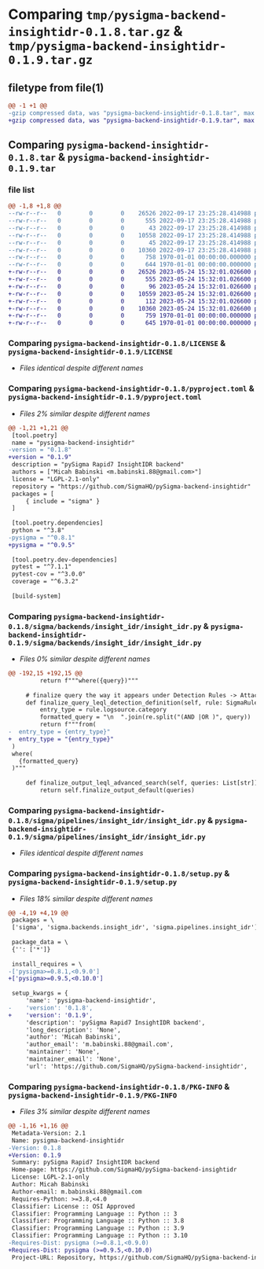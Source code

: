 # Comparing `tmp/pysigma-backend-insightidr-0.1.8.tar.gz` & `tmp/pysigma-backend-insightidr-0.1.9.tar.gz`

## filetype from file(1)

```diff
@@ -1 +1 @@
-gzip compressed data, was "pysigma-backend-insightidr-0.1.8.tar", max compression
+gzip compressed data, was "pysigma-backend-insightidr-0.1.9.tar", max compression
```

## Comparing `pysigma-backend-insightidr-0.1.8.tar` & `pysigma-backend-insightidr-0.1.9.tar`

### file list

```diff
@@ -1,8 +1,8 @@
--rw-r--r--   0        0        0    26526 2022-09-17 23:25:28.414988 pysigma-backend-insightidr-0.1.8/LICENSE
--rw-r--r--   0        0        0      555 2022-09-17 23:25:28.414988 pysigma-backend-insightidr-0.1.8/pyproject.toml
--rw-r--r--   0        0        0       43 2022-09-17 23:25:28.414988 pysigma-backend-insightidr-0.1.8/sigma/backends/insight_idr/__init__.py
--rw-r--r--   0        0        0    10558 2022-09-17 23:25:28.414988 pysigma-backend-insightidr-0.1.8/sigma/backends/insight_idr/insight_idr.py
--rw-r--r--   0        0        0       45 2022-09-17 23:25:28.414988 pysigma-backend-insightidr-0.1.8/sigma/pipelines/insight_idr/__init__.py
--rw-r--r--   0        0        0    10360 2022-09-17 23:25:28.414988 pysigma-backend-insightidr-0.1.8/sigma/pipelines/insight_idr/insight_idr.py
--rw-r--r--   0        0        0      758 1970-01-01 00:00:00.000000 pysigma-backend-insightidr-0.1.8/setup.py
--rw-r--r--   0        0        0      644 1970-01-01 00:00:00.000000 pysigma-backend-insightidr-0.1.8/PKG-INFO
+-rw-r--r--   0        0        0    26526 2023-05-24 15:32:01.026600 pysigma-backend-insightidr-0.1.9/LICENSE
+-rw-r--r--   0        0        0      555 2023-05-24 15:32:01.026600 pysigma-backend-insightidr-0.1.9/pyproject.toml
+-rw-r--r--   0        0        0       96 2023-05-24 15:32:01.026600 pysigma-backend-insightidr-0.1.9/sigma/backends/insight_idr/__init__.py
+-rw-r--r--   0        0        0    10559 2023-05-24 15:32:01.026600 pysigma-backend-insightidr-0.1.9/sigma/backends/insight_idr/insight_idr.py
+-rw-r--r--   0        0        0      112 2023-05-24 15:32:01.026600 pysigma-backend-insightidr-0.1.9/sigma/pipelines/insight_idr/__init__.py
+-rw-r--r--   0        0        0    10360 2023-05-24 15:32:01.026600 pysigma-backend-insightidr-0.1.9/sigma/pipelines/insight_idr/insight_idr.py
+-rw-r--r--   0        0        0      759 1970-01-01 00:00:00.000000 pysigma-backend-insightidr-0.1.9/setup.py
+-rw-r--r--   0        0        0      645 1970-01-01 00:00:00.000000 pysigma-backend-insightidr-0.1.9/PKG-INFO
```

### Comparing `pysigma-backend-insightidr-0.1.8/LICENSE` & `pysigma-backend-insightidr-0.1.9/LICENSE`

 * *Files identical despite different names*

### Comparing `pysigma-backend-insightidr-0.1.8/pyproject.toml` & `pysigma-backend-insightidr-0.1.9/pyproject.toml`

 * *Files 2% similar despite different names*

```diff
@@ -1,21 +1,21 @@
 [tool.poetry]
 name = "pysigma-backend-insightidr"
-version = "0.1.8"
+version = "0.1.9"
 description = "pySigma Rapid7 InsightIDR backend"
 authors = ["Micah Babinski <m.babinski.88@gmail.com>"]
 license = "LGPL-2.1-only"
 repository = "https://github.com/SigmaHQ/pySigma-backend-insightidr"
 packages = [
     { include = "sigma" }
 ]
 
 [tool.poetry.dependencies]
 python = "^3.8"
-pysigma = "^0.8.1"
+pysigma = "^0.9.5"
 
 [tool.poetry.dev-dependencies]
 pytest = "^7.1.1"
 pytest-cov = "^3.0.0"
 coverage = "^6.3.2"
 
 [build-system]
```

### Comparing `pysigma-backend-insightidr-0.1.8/sigma/backends/insight_idr/insight_idr.py` & `pysigma-backend-insightidr-0.1.9/sigma/backends/insight_idr/insight_idr.py`

 * *Files 0% similar despite different names*

```diff
@@ -192,15 +192,15 @@
         return f"""where({query})"""
 
     # finalize query the way it appears under Detection Rules -> Attacker Behavior Analytics -> Rule Logic
     def finalize_query_leql_detection_definition(self, rule: SigmaRule, query: str, index: int, state: ConversionState) -> str:
         entry_type = rule.logsource.category
         formatted_query = "\n  ".join(re.split("(AND |OR )", query))
         return f"""from(
-  entry_type = {entry_type}"
+  entry_type = "{entry_type}"
 )
 where(
   {formatted_query}
 )"""
 
     def finalize_output_leql_advanced_search(self, queries: List[str]) -> List[str]:
         return self.finalize_output_default(queries)
```

### Comparing `pysigma-backend-insightidr-0.1.8/sigma/pipelines/insight_idr/insight_idr.py` & `pysigma-backend-insightidr-0.1.9/sigma/pipelines/insight_idr/insight_idr.py`

 * *Files identical despite different names*

### Comparing `pysigma-backend-insightidr-0.1.8/setup.py` & `pysigma-backend-insightidr-0.1.9/setup.py`

 * *Files 18% similar despite different names*

```diff
@@ -4,19 +4,19 @@
 packages = \
 ['sigma', 'sigma.backends.insight_idr', 'sigma.pipelines.insight_idr']
 
 package_data = \
 {'': ['*']}
 
 install_requires = \
-['pysigma>=0.8.1,<0.9.0']
+['pysigma>=0.9.5,<0.10.0']
 
 setup_kwargs = {
     'name': 'pysigma-backend-insightidr',
-    'version': '0.1.8',
+    'version': '0.1.9',
     'description': 'pySigma Rapid7 InsightIDR backend',
     'long_description': 'None',
     'author': 'Micah Babinski',
     'author_email': 'm.babinski.88@gmail.com',
     'maintainer': 'None',
     'maintainer_email': 'None',
     'url': 'https://github.com/SigmaHQ/pySigma-backend-insightidr',
```

### Comparing `pysigma-backend-insightidr-0.1.8/PKG-INFO` & `pysigma-backend-insightidr-0.1.9/PKG-INFO`

 * *Files 3% similar despite different names*

```diff
@@ -1,16 +1,16 @@
 Metadata-Version: 2.1
 Name: pysigma-backend-insightidr
-Version: 0.1.8
+Version: 0.1.9
 Summary: pySigma Rapid7 InsightIDR backend
 Home-page: https://github.com/SigmaHQ/pySigma-backend-insightidr
 License: LGPL-2.1-only
 Author: Micah Babinski
 Author-email: m.babinski.88@gmail.com
 Requires-Python: >=3.8,<4.0
 Classifier: License :: OSI Approved
 Classifier: Programming Language :: Python :: 3
 Classifier: Programming Language :: Python :: 3.8
 Classifier: Programming Language :: Python :: 3.9
 Classifier: Programming Language :: Python :: 3.10
-Requires-Dist: pysigma (>=0.8.1,<0.9.0)
+Requires-Dist: pysigma (>=0.9.5,<0.10.0)
 Project-URL: Repository, https://github.com/SigmaHQ/pySigma-backend-insightidr
```

